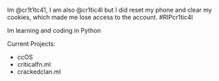 Im @cr1t1tc41, I am also @cr1tic4l but I did reset my phone and clear my cookies, which made me lose access to the account. #RIPcr1tic4l

Im learning and coding in Python

Current Projects:
 - ccOS
 - criticalfn.ml
 - crackedclan.ml
